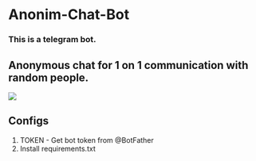 # Anonim-Chat-Bot

### This is a telegram bot.
## Anonymous chat for 1 on 1 communication with random people.
![](http://sun9-42.userapi.com/c626226/v626226634/6721f/qSlR3HUIlno.jpg)

## Configs 
1. TOKEN - Get bot token from @BotFather
2. Install requirements.txt
